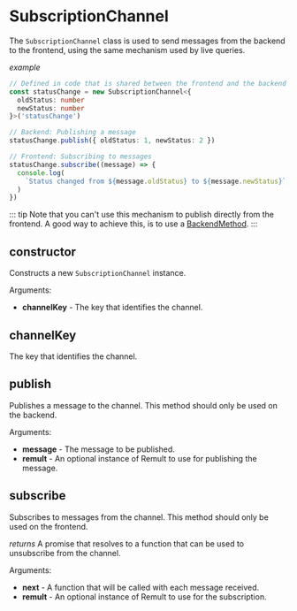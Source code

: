# SubscriptionChannel

The `SubscriptionChannel` class is used to send messages from the backend to the frontend,
using the same mechanism used by live queries.

_example_

```ts
// Defined in code that is shared between the frontend and the backend
const statusChange = new SubscriptionChannel<{
  oldStatus: number
  newStatus: number
}>('statusChange')

// Backend: Publishing a message
statusChange.publish({ oldStatus: 1, newStatus: 2 })

// Frontend: Subscribing to messages
statusChange.subscribe((message) => {
  console.log(
    `Status changed from ${message.oldStatus} to ${message.newStatus}`,
  )
})
```

::: tip
Note that you
can't use this mechanism to publish directly from the frontend. A good way to achieve this, is to use a [BackendMethod](/docs/backendMethods).
:::

## constructor

Constructs a new `SubscriptionChannel` instance.

Arguments:

- **channelKey** - The key that identifies the channel.

## channelKey

The key that identifies the channel.

## publish

Publishes a message to the channel. This method should only be used on the backend.

Arguments:

- **message** - The message to be published.
- **remult** - An optional instance of Remult to use for publishing the message.

## subscribe

Subscribes to messages from the channel. This method should only be used on the frontend.

_returns_
A promise that resolves to a function that can be used to unsubscribe from the channel.

Arguments:

- **next** - A function that will be called with each message received.
- **remult** - An optional instance of Remult to use for the subscription.
